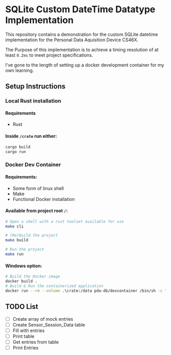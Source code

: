 # SQLite Custom DateTime Datatype Implementation

This repository contains a demonstration for the custom SQLite datetime implementation for the Personal Data Aquisition Device CS46X.

The Purpose of this implementation is to achieve a timing resolution of at least `0.2ms` to meet project specifications.

I've gone to the length of setting up a docker development container for my own learning.

## Setup Instructions
### Local Rust installation
#### Requirements
- Rust

#### Inside `/crate` run either:
```sh
cargo build
cargo run
```

### Docker Dev Container
#### Requirements:
- Some form of linux shell
- Make
- Functional Docker installation

#### Available from project root `/`:
```sh
# Open a shell with a rust toolset available for use
make cli

# (Re)build the project
make build

# Run the project
make run
```
#### Windows option:
```sh
# Build the Docker image
docker build .
# Build & Run the containerized application
docker run --rm --volume .\crate:/data pda-db/devcontainer /bin/sh -c "cargo build && cargo run"
```

## TODO List
- [ ] Create array of mock entries
- [ ] Create Sensor_Session_Data table
- [ ] Fill with entries
- [ ] Print table
- [ ] Get entries from table
- [ ] Print Entries